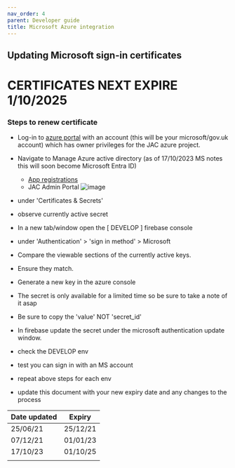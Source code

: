 ```yaml
---
nav_order: 4
parent: Developer guide
title: Microsoft Azure integration
---
```



## Updating Microsoft sign-in certificates
<h1>CERTIFICATES NEXT EXPIRE 1/10/2025 </h1>

### Steps to renew certificate
 - Log-in to [azure portal](https://portal.azure.com) with an account (this will be your microsoft/gov.uk account) which has owner privileges for the JAC azure project.
 - Navigate to Manage Azure active directory (as of 17/10/2023 MS notes this will soon become Microsoft Entra ID)
   - [App registrations](https://portal.azure.com/#view/Microsoft_AAD_IAM/ActiveDirectoryMenuBlade/~/RegisteredApps)
   - JAC Admin Portal 
![image](https://github.com/jac-uk/documentation/assets/44227249/3cbfdefb-cd7f-4331-a01d-10b53f74c96a)
 - under 'Certificates & Secrets'
 - observe currently active secret 
 - In a new tab/window open the [ DEVELOP ] firebase console
 - under 'Authentication' > 'sign in method' > Microsoft 

 - Compare the viewable sections of the currently active keys.
 - Ensure they match.

- Generate a new key in the azure console
-  The secret is only available for a limited time so be sure to take a note of it asap
- Be sure to copy the 'value' NOT 'secret_id'
 - In firebase update the secret under the microsoft authentication update window.
 
- check the DEVELOP env
- test you can sign in with an MS account
- repeat above steps for each env
- update this document with your new expiry date and any changes to the process 

| Date updated | Expiry |
|--|--|
| 25/06/21 | 25/12/21  |
| 07/12/21 | 01/01/23  |
| 17/10/23 | 01/10/25  |
|||

